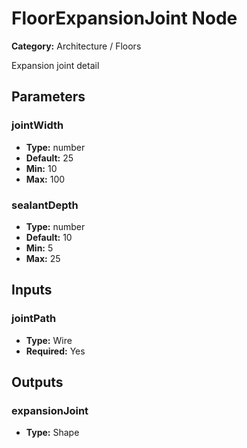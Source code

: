 
# FloorExpansionJoint Node

**Category:** Architecture / Floors

Expansion joint detail

## Parameters


### jointWidth
- **Type:** number
- **Default:** 25
- **Min:** 10
- **Max:** 100



### sealantDepth
- **Type:** number
- **Default:** 10
- **Min:** 5
- **Max:** 25



## Inputs


### jointPath
- **Type:** Wire
- **Required:** Yes



## Outputs


### expansionJoint
- **Type:** Shape




